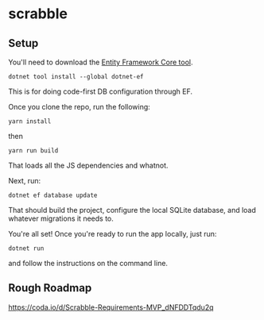 # scrabble

## Setup

You'll need to download the [Entity Framework Core tool](https://docs.microsoft.com/en-us/ef/core/cli/dotnet).

```
dotnet tool install --global dotnet-ef
```

This is for doing code-first DB configuration through EF.

Once you clone the repo, run the following:

```
yarn install
```

then

```
yarn run build
```

That loads all the JS dependencies and whatnot.

Next, run:

```
dotnet ef database update
```

That should build the project, configure the local SQLite database, and load whatever migrations it needs to.

You're all set! Once you're ready to run the app locally, just run:

```
dotnet run
```

and follow the instructions on the command line.

## Rough Roadmap

https://coda.io/d/Scrabble-Requirements-MVP_dNFDDTqdu2q
